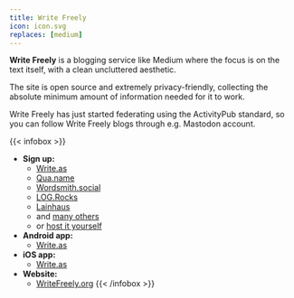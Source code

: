 ```yaml
---
title: Write Freely
icon: icon.svg
replaces: [medium]
---
```


**Write Freely** is a blogging service like Medium where the focus is on the text itself, with a clean uncluttered aesthetic.

The site is open source and extremely privacy-friendly, collecting the absolute minimum amount of information needed for it to work.

Write Freely has just started federating using the ActivityPub standard, so you can follow Write Freely blogs through e.g. Mastodon account.

{{< infobox >}}
- **Sign up:** 
    - [Write.as](https://write.as/)
    - [Qua.name](https://qua.name/)
    - [Wordsmith.social](https://wordsmith.social/)
    - [LOG.Rocks](https://log.rocks/)
    - [Lainhaus](https://write.lain.haus/)
    - and [many others](https://writefreely.org/instances)
    - or [host it yourself](https://writefreely.host/)
- **Android app:**
    - [Write.as](https://play.google.com/store/apps/details?id=com.abunchtell.writeas)
- **iOS app:**
    - [Write.as](https://itunes.apple.com/app/apple-store/id1000755153)
- **Website:**
    - [WriteFreely.org](https://writefreely.org/)
{{< /infobox >}}